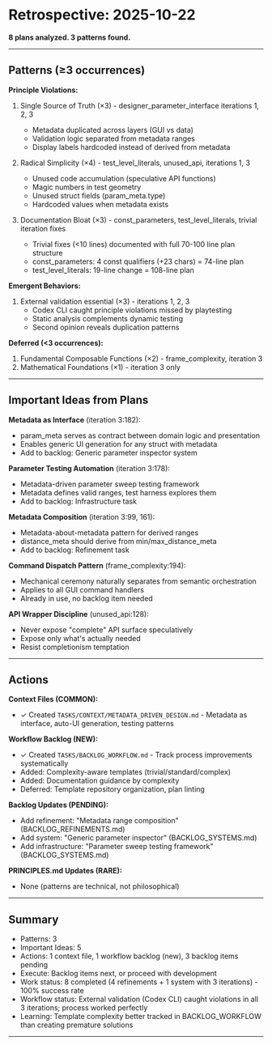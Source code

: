 # Retrospective: 2025-10-22

**8 plans analyzed. 3 patterns found.**

---

## Patterns (≥3 occurrences)

**Principle Violations:**
1. Single Source of Truth (×3) - designer_parameter_interface iterations 1, 2, 3
   - Metadata duplicated across layers (GUI vs data)
   - Validation logic separated from metadata ranges
   - Display labels hardcoded instead of derived from metadata

2. Radical Simplicity (×4) - test_level_literals, unused_api, iterations 1, 3
   - Unused code accumulation (speculative API functions)
   - Magic numbers in test geometry
   - Unused struct fields (param_meta.type)
   - Hardcoded values when metadata exists

3. Documentation Bloat (×3) - const_parameters, test_level_literals, trivial iteration fixes
   - Trivial fixes (<10 lines) documented with full 70-100 line plan structure
   - const_parameters: 4 const qualifiers (+23 chars) = 74-line plan
   - test_level_literals: 19-line change = 108-line plan

**Emergent Behaviors:**
1. External validation essential (×3) - iterations 1, 2, 3
   - Codex CLI caught principle violations missed by playtesting
   - Static analysis complements dynamic testing
   - Second opinion reveals duplication patterns

**Deferred (<3 occurrences):**
1. Fundamental Composable Functions (×2) - frame_complexity, iteration 3
2. Mathematical Foundations (×1) - iteration 3 only

---

## Important Ideas from Plans

**Metadata as Interface** (iteration 3:182):
- param_meta serves as contract between domain logic and presentation
- Enables generic UI generation for any struct with metadata
- Add to backlog: Generic parameter inspector system

**Parameter Testing Automation** (iteration 3:178):
- Metadata-driven parameter sweep testing framework
- Metadata defines valid ranges, test harness explores them
- Add to backlog: Infrastructure task

**Metadata Composition** (iteration 3:99, 161):
- Metadata-about-metadata pattern for derived ranges
- distance_meta should derive from min/max_distance_meta
- Add to backlog: Refinement task

**Command Dispatch Pattern** (frame_complexity:194):
- Mechanical ceremony naturally separates from semantic orchestration
- Applies to all GUI command handlers
- Already in use, no backlog item needed

**API Wrapper Discipline** (unused_api:128):
- Never expose "complete" API surface speculatively
- Expose only what's actually needed
- Resist completionism temptation

---

## Actions

**Context Files (COMMON):**
- ✓ Created `TASKS/CONTEXT/METADATA_DRIVEN_DESIGN.md` - Metadata as interface, auto-UI generation, testing patterns

**Workflow Backlog (NEW):**
- ✓ Created `TASKS/BACKLOG_WORKFLOW.md` - Track process improvements systematically
- Added: Complexity-aware templates (trivial/standard/complex)
- Added: Documentation guidance by complexity
- Deferred: Template repository organization, plan linting

**Backlog Updates (PENDING):**
- Add refinement: "Metadata range composition" (BACKLOG_REFINEMENTS.md)
- Add system: "Generic parameter inspector" (BACKLOG_SYSTEMS.md)
- Add infrastructure: "Parameter sweep testing framework" (BACKLOG_SYSTEMS.md)

**PRINCIPLES.md Updates (RARE):**
- None (patterns are technical, not philosophical)

---

## Summary

- Patterns: 3
- Important Ideas: 5
- Actions: 1 context file, 1 workflow backlog (new), 3 backlog items pending
- Execute: Backlog items next, or proceed with development
- Work status: 8 completed (4 refinements + 1 system with 3 iterations) - 100% success rate
- Workflow status: External validation (Codex CLI) caught violations in all 3 iterations; process worked perfectly
- Learning: Template complexity better tracked in BACKLOG_WORKFLOW than creating premature solutions

---
